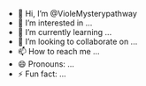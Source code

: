- 👋 Hi, I’m @VioleMysterypathway
- 👀 I’m interested in ...
- 🌱 I’m currently learning ...
- 💞️ I’m looking to collaborate on ...
- 📫 How to reach me ...
- 😄 Pronouns: ...
- ⚡ Fun fact: ...

<!---
VioleMysterypathway/VioleMysterypathway is a ✨ special ✨ repository because its `README.md` (this file) appears on your GitHub profile.
You can click the Preview link to take a look at your changes.
--->
